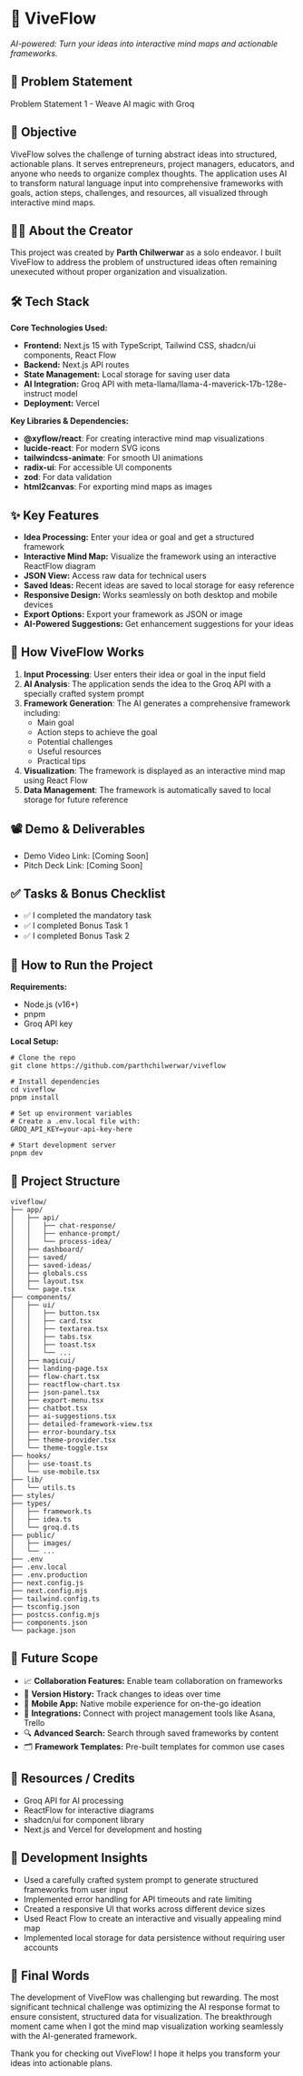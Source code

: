 # 🚀 ViveFlow
*AI-powered: Turn your ideas into interactive mind maps and actionable frameworks.*

## 📌 Problem Statement
Problem Statement 1 - Weave AI magic with Groq

## 🎯 Objective
ViveFlow solves the challenge of turning abstract ideas into structured, actionable plans. It serves entrepreneurs, project managers, educators, and anyone who needs to organize complex thoughts. The application uses AI to transform natural language input into comprehensive frameworks with goals, action steps, challenges, and resources, all visualized through interactive mind maps.

## 👨‍💻 About the Creator
This project was created by **Parth Chilwerwar** as a solo endeavor. I built ViveFlow to address the problem of unstructured ideas often remaining unexecuted without proper organization and visualization.

## 🛠️ Tech Stack
**Core Technologies Used:**
- **Frontend:** Next.js 15 with TypeScript, Tailwind CSS, shadcn/ui components, React Flow
- **Backend:** Next.js API routes
- **State Management:** Local storage for saving user data
- **AI Integration:** Groq API with meta-llama/llama-4-maverick-17b-128e-instruct model
- **Deployment:** Vercel

**Key Libraries & Dependencies:**
- **@xyflow/react**: For creating interactive mind map visualizations
- **lucide-react**: For modern SVG icons
- **tailwindcss-animate**: For smooth UI animations
- **radix-ui**: For accessible UI components
- **zod**: For data validation
- **html2canvas**: For exporting mind maps as images

## ✨ Key Features
- **Idea Processing:** Enter your idea or goal and get a structured framework
- **Interactive Mind Map:** Visualize the framework using an interactive ReactFlow diagram
- **JSON View:** Access raw data for technical users
- **Saved Ideas:** Recent ideas are saved to local storage for easy reference
- **Responsive Design:** Works seamlessly on both desktop and mobile devices
- **Export Options:** Export your framework as JSON or image
- **AI-Powered Suggestions:** Get enhancement suggestions for your ideas

## 🧠 How ViveFlow Works
1. **Input Processing**: User enters their idea or goal in the input field
2. **AI Analysis**: The application sends the idea to the Groq API with a specially crafted system prompt
3. **Framework Generation**: The AI generates a comprehensive framework including:
   - Main goal
   - Action steps to achieve the goal
   - Potential challenges
   - Useful resources
   - Practical tips
4. **Visualization**: The framework is displayed as an interactive mind map using React Flow
5. **Data Management**: The framework is automatically saved to local storage for future reference

## 📽️ Demo & Deliverables
- Demo Video Link: [Coming Soon]
- Pitch Deck Link: [Coming Soon]

## ✅ Tasks & Bonus Checklist
- ✅ I completed the mandatory task
- ✅ I completed Bonus Task 1
- ✅ I completed Bonus Task 2

## 🧪 How to Run the Project
**Requirements:**
- Node.js (v16+)
- pnpm
- Groq API key

**Local Setup:**
```
# Clone the repo
git clone https://github.com/parthchilwerwar/viveflow

# Install dependencies
cd viveflow
pnpm install

# Set up environment variables
# Create a .env.local file with:
GROQ_API_KEY=your-api-key-here

# Start development server
pnpm dev
```

## 📂 Project Structure
```
viveflow/
├── app/
│   ├── api/
│   │   ├── chat-response/
│   │   ├── enhance-prompt/
│   │   └── process-idea/
│   ├── dashboard/
│   ├── saved/
│   ├── saved-ideas/
│   ├── globals.css
│   ├── layout.tsx
│   └── page.tsx
├── components/
│   ├── ui/
│   │   ├── button.tsx
│   │   ├── card.tsx
│   │   ├── textarea.tsx
│   │   ├── tabs.tsx
│   │   ├── toast.tsx
│   │   └── ...
│   ├── magicui/
│   ├── landing-page.tsx
│   ├── flow-chart.tsx
│   ├── reactflow-chart.tsx
│   ├── json-panel.tsx
│   ├── export-menu.tsx
│   ├── chatbot.tsx
│   ├── ai-suggestions.tsx
│   ├── detailed-framework-view.tsx
│   ├── error-boundary.tsx
│   ├── theme-provider.tsx
│   └── theme-toggle.tsx
├── hooks/
│   ├── use-toast.ts
│   └── use-mobile.tsx
├── lib/
│   └── utils.ts
├── styles/
├── types/
│   ├── framework.ts
│   ├── idea.ts
│   └── groq.d.ts
├── public/
│   ├── images/
│   └── ...
├── .env
├── .env.local
├── .env.production
├── next.config.js
├── next.config.mjs
├── tailwind.config.ts
├── tsconfig.json
├── postcss.config.mjs
├── components.json
└── package.json
```

## 🧬 Future Scope
- 📈 **Collaboration Features:** Enable team collaboration on frameworks
- 🔄 **Version History:** Track changes to ideas over time
- 📱 **Mobile App:** Native mobile experience for on-the-go ideation
- 🔌 **Integrations:** Connect with project management tools like Asana, Trello
- 🔍 **Advanced Search:** Search through saved frameworks by content
- 🗂️ **Framework Templates:** Pre-built templates for common use cases

## 📎 Resources / Credits
- Groq API for AI processing
- ReactFlow for interactive diagrams
- shadcn/ui for component library
- Next.js and Vercel for development and hosting

## 📝 Development Insights
- Used a carefully crafted system prompt to generate structured frameworks from user input
- Implemented error handling for API timeouts and rate limiting
- Created a responsive UI that works across different device sizes
- Used React Flow to create an interactive and visually appealing mind map
- Implemented local storage for data persistence without requiring user accounts

## 🏁 Final Words
The development of ViveFlow was challenging but rewarding. The most significant technical challenge was optimizing the AI response format to ensure consistent, structured data for visualization. The breakthrough moment came when I got the mind map visualization working seamlessly with the AI-generated framework.

Thank you for checking out ViveFlow! I hope it helps you transform your ideas into actionable plans.
